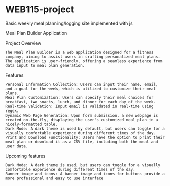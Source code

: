 # WEB115-project
Basic weekly meal planning/logging site implemented with js

Meal Plan Builder Application

Project Overview

    The Meal Plan Builder is a web application designed for a fitness company, aiming to assist users in crafting personalized meal plans. The application is user-friendly, offering a seamless experience from data input to meal plan generation.

Features

    Personal Information Collection: Users can input their name, email, and a goal for the week, which is utilized to customize their meal plans.
    Meal Plan Customization: Users can specify their meal choices for breakfast, two snacks, lunch, and dinner for each day of the week.
    Real-time Validation: Input email is validated in real-time using regex.
    Dynamic Web Page Generation: Upon form submission, a new webpage is created on-the-fly, displaying the user's customized meal plan in a nicely-formatted table.
    Dark Mode: A dark theme is used by default, but users can toggle for a visually comfortable experience during different times of the day.
    Print and Download Functionality: Users have the option to print their meal plan or download it as a CSV file, including both the meal and user data.

Upcoming features

    Dark Mode: A dark theme is used, but users can toggle for a visually comfortable experience during different times of the day.
    Banner image and icons: A banner image and icons for buttons provide a more professional and easy to use interface
